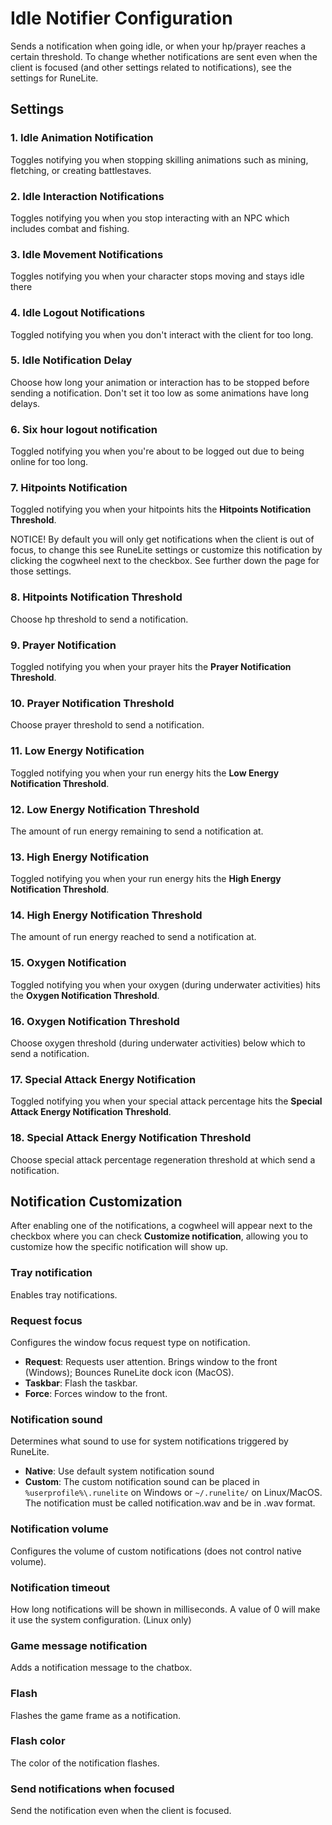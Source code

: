 # Idle Notifier Configuration

Sends a notification when going idle, or when your hp/prayer reaches a certain threshold. To change whether notifications are sent even when the client is focused (and other settings related to notifications), see the settings for RuneLite.

## Settings

### 1. Idle Animation Notification

Toggles notifying you when stopping skilling animations such as mining, fletching, or creating battlestaves.

### 2. Idle Interaction Notifications

Toggles notifying you when you stop interacting with an NPC which includes combat and fishing.

### 3. Idle Movement Notifications

Toggles notifying you when your character stops moving and stays idle there

### 4. Idle Logout Notifications

Toggled notifying you when you don't interact with the client for too long.

### 5. Idle Notification Delay

Choose how long your animation or interaction has to be stopped before sending a notification. Don't set it too low as some animations have long delays.

### 6. Six hour logout notification

Toggled notifying you when you're about to be logged out due to being online for too long.

### 7. Hitpoints Notification

Toggled notifying you when your hitpoints hits the **Hitpoints Notification Threshold**.

NOTICE! By default you will only get notifications when the client is out of focus, to change this see RuneLite settings or customize this notification by clicking the cogwheel next to the checkbox. See further down the page for those settings.

### 8. Hitpoints Notification Threshold

Choose hp threshold to send a notification.

### 9. Prayer Notification

Toggled notifying you when your prayer hits the **Prayer Notification Threshold**.

### 10. Prayer Notification Threshold

Choose prayer threshold to send a notification.

### 11. Low Energy Notification

Toggled notifying you when your run energy hits the **Low Energy Notification Threshold**.

### 12. Low Energy Notification Threshold

The amount of run energy remaining to send a notification at.

### 13. High Energy Notification

Toggled notifying you when your run energy hits the **High Energy Notification Threshold**.

### 14. High Energy Notification Threshold

The amount of run energy reached to send a notification at.

### 15. Oxygen Notification

Toggled notifying you when your oxygen (during underwater activities) hits the **Oxygen Notification Threshold**.

### 16. Oxygen Notification Threshold

Choose oxygen threshold (during underwater activities) below which to send a notification.

### 17. Special Attack Energy Notification

Toggled notifying you when your special attack percentage hits the **Special Attack Energy Notification Threshold**.

### 18. Special Attack Energy Notification Threshold

Choose special attack percentage regeneration threshold at which send a notification.

## Notification Customization

After enabling one of the notifications, a cogwheel will appear next to the checkbox where you can check **Customize notification**, allowing you to customize how the specific notification will show up.

### Tray notification

Enables tray notifications.

### Request focus

Configures the window focus request type on notification.

 - **Request**: Requests user attention. Brings window to the front (Windows); Bounces RuneLite dock icon (MacOS).
 - **Taskbar**: Flash the taskbar.
 - **Force**: Forces window to the front.

### Notification sound

Determines what sound to use for system notifications triggered by RuneLite.

 - **Native**: Use default system notification sound
 - **Custom**: The custom notification sound can be placed in `%userprofile%\.runelite` on Windows or `~/.runelite/` on Linux/MacOS. The notification must be called notification.wav and be in .wav format.

### Notification volume

Configures the volume of custom notifications (does not control native volume).

### Notification timeout

How long notifications will be shown in milliseconds. A value of 0 will make it use the system configuration. (Linux only)

### Game message notification

Adds a notification message to the chatbox.

### Flash

Flashes the game frame as a notification.

### Flash color

The color of the notification flashes.

### Send notifications when focused

Send the notification even when the client is focused.
